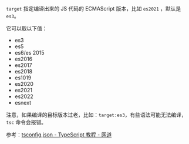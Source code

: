 
`target` 指定编译出来的 JS 代码的 ECMAScript 版本，比如 `es2021` ，默认是 `es3`。

它可以取以下值：

- es3
- es5
- es6/es 2015
- es2016
- es2017
- es2018
- es1019
- es2020
- es2021
- es2022
- esnext

注意，如果编译的目标版本过老，比如：`target:es3`，有些语法可能无法编译，`tsc` 命令会报错。

参考：[tsconfig.json - TypeScript 教程 - 网道](https://wangdoc.com/typescript/tsconfig.json#target)